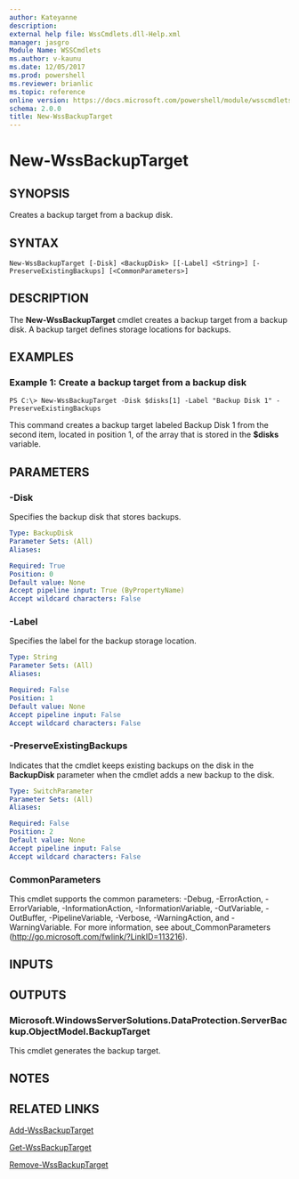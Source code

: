```yaml
---
author: Kateyanne
description: 
external help file: WssCmdlets.dll-Help.xml
manager: jasgro
Module Name: WSSCmdlets
ms.author: v-kaunu
ms.date: 12/05/2017
ms.prod: powershell
ms.reviewer: brianlic
ms.topic: reference
online version: https://docs.microsoft.com/powershell/module/wsscmdlets/new-wssbackuptarget?view=windowsserver2012r2-ps&wt.mc_id=ps-gethelp
schema: 2.0.0
title: New-WssBackupTarget
---
```


# New-WssBackupTarget

## SYNOPSIS
Creates a backup target from a backup disk.

## SYNTAX

```
New-WssBackupTarget [-Disk] <BackupDisk> [[-Label] <String>] [-PreserveExistingBackups] [<CommonParameters>]
```

## DESCRIPTION
The **New-WssBackupTarget** cmdlet creates a backup target from a backup disk.
A backup target defines storage locations for backups.

## EXAMPLES

### Example 1: Create a backup target from a backup disk
```
PS C:\> New-WssBackupTarget -Disk $disks[1] -Label "Backup Disk 1" -PreserveExistingBackups
```

This command creates a backup target labeled Backup Disk 1 from the second item, located in position 1, of the array that is stored in the **$disks** variable.

## PARAMETERS

### -Disk
Specifies the backup disk that stores backups.

```yaml
Type: BackupDisk
Parameter Sets: (All)
Aliases: 

Required: True
Position: 0
Default value: None
Accept pipeline input: True (ByPropertyName)
Accept wildcard characters: False
```

### -Label
Specifies the label for the backup storage location.

```yaml
Type: String
Parameter Sets: (All)
Aliases: 

Required: False
Position: 1
Default value: None
Accept pipeline input: False
Accept wildcard characters: False
```

### -PreserveExistingBackups
Indicates that the cmdlet keeps existing backups on the disk in the **BackupDisk** parameter when the cmdlet adds a new backup to the disk.

```yaml
Type: SwitchParameter
Parameter Sets: (All)
Aliases: 

Required: False
Position: 2
Default value: None
Accept pipeline input: False
Accept wildcard characters: False
```

### CommonParameters
This cmdlet supports the common parameters: -Debug, -ErrorAction, -ErrorVariable, -InformationAction, -InformationVariable, -OutVariable, -OutBuffer, -PipelineVariable, -Verbose, -WarningAction, and -WarningVariable. For more information, see about_CommonParameters (http://go.microsoft.com/fwlink/?LinkID=113216).

## INPUTS

## OUTPUTS

### Microsoft.WindowsServerSolutions.DataProtection.ServerBackup.ObjectModel.BackupTarget
This cmdlet generates the backup target.

## NOTES

## RELATED LINKS

[Add-WssBackupTarget](./Add-WssBackupTarget.md)

[Get-WssBackupTarget](./Get-WssBackupTarget.md)

[Remove-WssBackupTarget](./Remove-WssBackupTarget.md)

